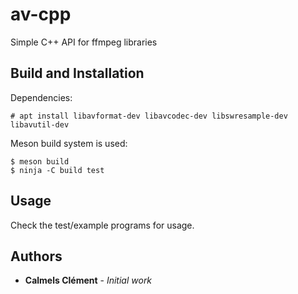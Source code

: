 # av-cpp
Simple C++ API for ffmpeg libraries

## Build and Installation

Dependencies:

```console
# apt install libavformat-dev libavcodec-dev libswresample-dev libavutil-dev
```

Meson build system is used:

```console
$ meson build
$ ninja -C build test
```

## Usage

Check the test/example programs for usage.

## Authors

* **Calmels Clément** - *Initial work*
